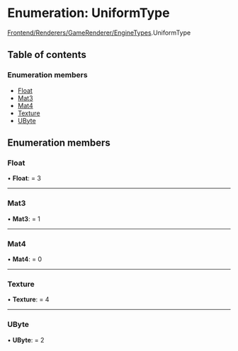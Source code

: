 # Enumeration: UniformType

[Frontend/Renderers/GameRenderer/EngineTypes](../modules/frontend_renderers_gamerenderer_enginetypes.md).UniformType

## Table of contents

### Enumeration members

- [Float](frontend_renderers_gamerenderer_enginetypes.uniformtype.md#float)
- [Mat3](frontend_renderers_gamerenderer_enginetypes.uniformtype.md#mat3)
- [Mat4](frontend_renderers_gamerenderer_enginetypes.uniformtype.md#mat4)
- [Texture](frontend_renderers_gamerenderer_enginetypes.uniformtype.md#texture)
- [UByte](frontend_renderers_gamerenderer_enginetypes.uniformtype.md#ubyte)

## Enumeration members

### Float

• **Float**: = 3

---

### Mat3

• **Mat3**: = 1

---

### Mat4

• **Mat4**: = 0

---

### Texture

• **Texture**: = 4

---

### UByte

• **UByte**: = 2
